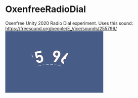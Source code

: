 # OxenfreeRadioDial
Oxenfree Unity 2020 Radio Dial experiment. Uses this sound: https://freesound.org/people/E_Vice/sounds/255796/
![](https://github.com/jackhoefnagel/OxenfreeRadioDial/raw/master/Assets/Graphics/RadioDialGIF.gif)
